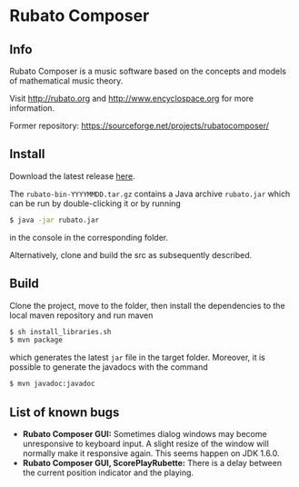 # Rubato Composer

## Info

Rubato Composer is a music software based on the concepts and models of mathematical music theory.

Visit http://rubato.org and http://www.encyclospace.org for more information.

Former repository: https://sourceforge.net/projects/rubatocomposer/

## Install

Download the latest release [here](https://github.com/rubato-composer/rubato-composer/releases).

The `rubato-bin-YYYYMMDD.tar.gz` contains a Java archive `rubato.jar` which can be run by double-clicking it or by running
```bash
$ java -jar rubato.jar
```
in the console in the corresponding folder.

Alternatively, clone and build the src as subsequently described.

## Build

Clone the project, move to the folder, then install the dependencies to the local maven repository and run maven
```bash
$ sh install_libraries.sh
$ mvn package
```
which generates the latest `jar` file in the target folder. Moreover, it is possible to generate the javadocs with the command

```bash
$ mvn javadoc:javadoc
```
## List of known bugs

* **Rubato Composer GUI:** Sometimes dialog windows may become unresponsive to keyboard input. A slight resize of the window will normally make it responsive again. This seems happen on JDK 1.6.0.
* **Rubato Composer GUI, ScorePlayRubette:** There is a delay between the current position indicator and the playing.
